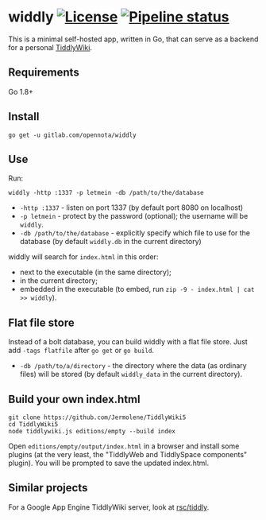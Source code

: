 widdly [![License](http://img.shields.io/:license-gpl3-blue.svg)](http://www.gnu.org/licenses/gpl-3.0.html) [![Pipeline status](https://gitlab.com/opennota/widdly/badges/master/pipeline.svg)](https://gitlab.com/opennota/widdly/commits/master)
======

This is a minimal self-hosted app, written in Go, that can serve as a backend
for a personal [TiddlyWiki](http://tiddlywiki.com/).

## Requirements

Go 1.8+

## Install

    go get -u gitlab.com/opennota/widdly

## Use

Run:

    widdly -http :1337 -p letmein -db /path/to/the/database

- `-http :1337` - listen on port 1337 (by default port 8080 on localhost)
- `-p letmein` - protect by the password (optional); the username will be `widdly`.
- `-db /path/to/the/database` - explicitly specify which file to use for the
  database (by default `widdly.db` in the current directory)

widdly will search for `index.html` in this order:

- next to the executable (in the same directory);
- in the current directory;
- embedded in the executable (to embed, run `zip -9 - index.html | cat >> widdly`).

## Flat file store

Instead of a bolt database, you can build widdly with a flat file store. Just add `-tags flatfile`
after `go get` or `go build`.

- `-db /path/to/a/directory` - the directory where the data (as ordinary files) will be stored
(by default `widdly_data` in the current directory).

## Build your own index.html

    git clone https://github.com/Jermolene/TiddlyWiki5
    cd TiddlyWiki5
    node tiddlywiki.js editions/empty --build index

Open `editions/empty/output/index.html` in a browser and install some plugins
(at the very least, the "TiddlyWeb and TiddlySpace components" plugin). You
will be prompted to save the updated index.html.

## Similar projects

For a Google App Engine TiddlyWiki server, look at [rsc/tiddly](https://github.com/rsc/tiddly).

